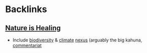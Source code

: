 
# Backlinks
## [Nature is Healing](<Nature is Healing.md>)
- Include [biodiversity](<biodiversity.md>) & [climate](<climate.md>) [nexus](<nexus.md>) (arguably the big kahuna, [commentariat](<commentariat.md>)

